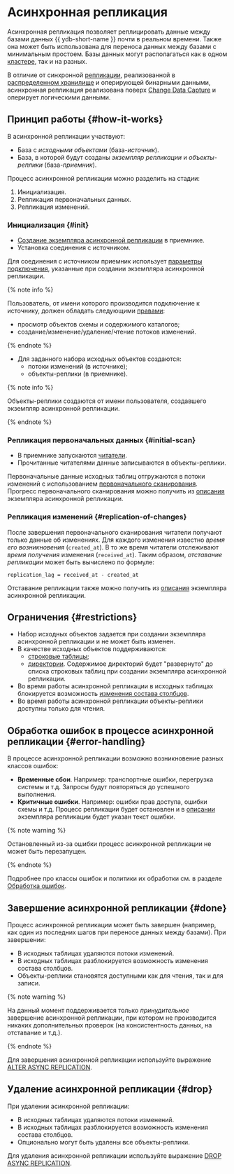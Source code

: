 # Асинхронная репликация

Асинхронная репликация позволяет реплицировать данные между базами данных {{ ydb-short-name }} почти в реальном времени. Также она может быть использована для переноса данных между базами с минимальным простоем. Базы данных могут располагаться как в одном [кластере](glossary.md#cluster), так и на разных.

В отличие от синхронной [репликации](glossary.md#replication), реализованной в [распределенном хранилище](glossary.md#distributed-storage-implementation) и оперирующей бинарными данными, асинхронная репликация реализована поверх [Change Data Capture](cdc.md) и оперирует логическими данными.

## Принцип работы {#how-it-works}

В асинхронной репликации участвуют:
* База с _исходными объектами_ (база-_источник_).
* База, в которой будут созданы _экземпляр репликации_ и _объекты-реплики_ (база-_приемник_).

Процесс асинхронной репликации можно разделить на стадии:
1. Инициализация.
2. Репликация первоначальных данных.
3. Репликация изменений.

### Инициализация {#init}

* [Создание экземпляра асинхронной репликации](../yql/reference/syntax/create-async-replication.md) в приемнике.
* Установка соединения с источником.

Для соединения с источником приемник использует [параметры подключения](../yql/reference/syntax/create-async-replication.md#params), указанные при создании экземпляра асинхронной репликации.

{% note info %}

Пользователь, от имени которого производится подключение к источнику, должен обладать следующими [правами](../security/short-access-control-notation.md#access-rights):
* просмотр объектов схемы и содержимого каталогов;
* создание/изменение/удаление/чтение потоков изменений.

{% endnote %}

* Для заданного набора исходных объектов создаются:
  * потоки изменений (в источнике);
  * объекты-реплики (в приемнике).

{% note info %}

Объекты-реплики создаются от имени пользователя, создавшего экземпляр асинхронной репликации.

{% endnote %}

### Репликация первоначальных данных {#initial-scan}

* В приемнике запускаются [читатели](topic.md#consumer).
* Прочитанные читателями данные записываются в объекты-реплики.

Первоначальные данные исходных таблиц отгружаются в потоки изменений с использованием [первоначального сканирования](cdc.md#initial-scan). Прогресс первоначального сканирования можно получить из [описания](../reference/ydb-cli/commands/scheme-describe.md) экземпляра асинхронной репликации.

### Репликация изменений {#replication-of-changes}

После завершения первоначального сканирования читатели получают только данные об изменениях. Для каждого изменения известно _время его возникновения_ (`created_at`). В то же время читатели отслеживают _время получения_ изменения (`received_at`). Таким образом, _отставание репликации_ может быть вычислено по формуле:

```text
replication_lag = received_at - created_at
```

Отставание репликации также можно получить из [описания](../reference/ydb-cli/commands/scheme-describe.md) экземпляра асинхронной репликации.

## Ограничения {#restrictions}

* Набор исходных объектов задается при создании экземпляра асинхронной репликации и не может быть изменен.
* В качестве исходных объектов поддерживаются:
  * [строковые таблицы](datamodel/table.md#row-oriented-tables);
  * [директории](datamodel/dir.md). Содержимое директорий будет "развернуто" до списка строковых таблиц при создании экземпляра асинхронной репликации.
* Во время работы асинхронной репликации в исходных таблицах блокируется возможность [изменения состава столбцов](../yql/reference/syntax/alter_table.md#columns).
* Во время работы асинхронной репликации объекты-реплики доступны только для чтения.

## Обработка ошибок в процессе асинхронной репликации {#error-handling}

В процессе асинхронной репликации возможно возникновение разных классов ошибок:
* **Временные сбои**. Например: транспортные ошибки, перегрузка системы и т.д. Запросы будут повторяться до успешного выполнения.
* **Критичные ошибки**. Например: ошибки прав доступа, ошибки схемы и т.д. Процесс репликации будет остановлен и в [описании](../reference/ydb-cli/commands/scheme-describe.md) экземпляра репликации будет указан текст ошибки.

{% note warning %}

Остановленный из-за ошибки процесс асинхронной репликации не может быть перезапущен.

{% endnote %}

Подробнее про классы ошибок и политики их обработки см. в разделе [Обработка ошибок](../reference/ydb-sdk/error_handling.md).

## Завершение асинхронной репликации {#done}

Процесс асинхронной репликации может быть завершен (например, как один из последних шагов при переносе данных между базами). При завершении:
* В исходных таблицах удаляются потоки изменений.
* В исходных таблицах разблокируется возможность изменения состава столбцов.
* Объекты-реплики становятся доступными как для чтения, так и для записи.

{% note warning %}

На данный момент поддерживается только _принудительное_ завершение асинхронной репликации, при котором не производится никаких дополнительных проверок (на консистентность данных, на отставание и т.д.).

{% endnote %}

Для завершения асинхронной репликации используйте выражение [ALTER ASYNC REPLICATION](../yql/reference/syntax/alter-async-replication.md).

## Удаление асинхронной репликации {#drop}

При удалении асинхронной репликации:
* В исходных таблицах удаляются потоки изменений.
* В исходных таблицах разблокируется возможность изменения состава столбцов.
* Опционально могут быть удалены все объекты-реплики.

Для удаления асинхронной репликации используйте выражение [DROP ASYNC REPLICATION](../yql/reference/syntax/drop-async-replication.md).
